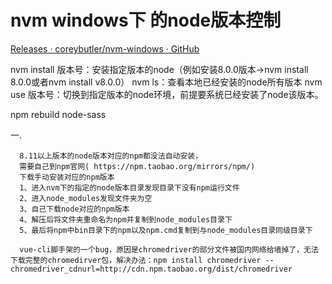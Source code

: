 # nvm windows下 的node版本控制

[Releases · coreybutler/nvm-windows · GitHub](https://github.com/coreybutler/nvm-windows/releases)

nvm install 版本号：安装指定版本的node（例如安装8.0.0版本->nvm install 8.0.0或者nvm install v8.0.0）
nvm ls：查看本地已经安装的node所有版本
nvm use 版本号：切换到指定版本的node环境，前提要系统已经安装了node该版本。


npm rebuild node-sass

一.  

      8.11以上版本的node版本对应的npm都没法自动安装，
      需要自己到npm官网( https://npm.taobao.org/mirrors/npm/)
      下载手动安装对应的npm版本
      1、进入nvm下的指定的node版本目录发现目录下没有npm运行文件
      2、进入node_modules发现文件夹为空
      3、自己下载node对应的npm版本
      4、解压后将文件夹重命名为npm并复制到node_modules目录下
      5、最后将npm中bin目录下的npm以及npm.cmd复制到与node_modules目录同级目录下
    
      vue-cli脚手架的一个bug，原因是chromedriver的部分文件被国内网络给墙掉了，无法下载完整的chromedirver包，解决办法：npm install chromedriver --chromedriver_cdnurl=http://cdn.npm.taobao.org/dist/chromedriver